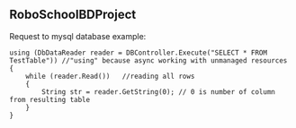 ## RoboSchoolBDProject <br>
Request to mysql database example:<br>
 ```
 using (DbDataReader reader = DBController.Execute("SELECT * FROM TestTable")) //"using" because async working with unmanaged resources
 {
     while (reader.Read())   //reading all rows
     {
         String str = reader.GetString(0); // 0 is number of column from resulting table
     }
 }
 ```
